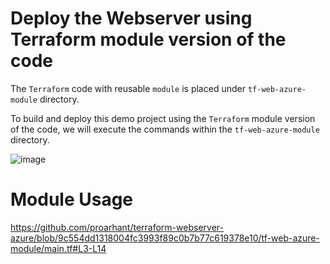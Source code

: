 #  Deploy the Webserver using Terraform module version of the code
The `Terraform` code with reusable `module` is placed under `tf-web-azure-module` directory.

To build and deploy this demo project using the `Terraform` module version of the code, we will execute the commands within the `tf-web-azure-module` directory.

![image](https://user-images.githubusercontent.com/2681229/165856746-bd0140c1-3673-4e29-8153-4b650961e142.png)

# Module Usage
https://github.com/proarhant/terraform-webserver-azure/blob/9c554dd1318004fc3993f89c0b7b77c619378e10/tf-web-azure-module/main.tf#L3-L14
